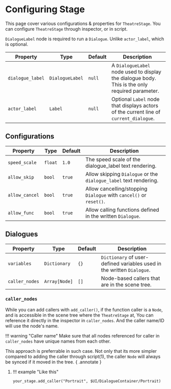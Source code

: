 # Configuring Stage

<style>
    table code {
        white-space: nowrap;
    }
</style>

This page cover various configurations & properties for `TheatreStage`. You can configure `TheatreStage` through inspector, or in script.

`DialogueLabel` node is required to run a `Dialogue`. Unlike `actor_label`, which is optional.

| Property          | Type            | Default | Description                      |
| ----------------- | --------------- | ------  | -------------------------------- |
| `dialogue_label`  | `DialogueLabel` | `null`  | A `DialogueLabel` node used to display the dialogue body. This is the only required parameter.|
| `actor_label`     | `Label`         | `null`  | Optional `Label` node that displays actors of the current line of `current_dialogue`.|

## Configurations

| Property          | Type            | Default | Description                      |
| ----------------- | --------------- | ------  | -------------------------------- |
| `speed_scale`     | `float`         | `1.0`   | The speed scale of the dialogue_label text rendering.|
| `allow_skip`      | `bool`          | `true`  | Allow skipping `Dialogue` or the `dialogue_label` text rendering.|
| `allow_cancel`    | `bool`          | `true`  | Allow cancelling/stopping `Dialogue` with `cancel()` or `reset()`.|
| `allow_func`      | `bool`          | `true`  | Allow calling functions defined in the written `Dialogue`.|

## Dialogues

| Property          | Type            | Default | Description                      |
| ----------------- | --------------- | ------  | -------------------------------- |
| `variables`       | `Dictionary`    | `{}`    | `Dictionary` of user-defined variables used in the written `Dialogue`.|
| `caller_nodes`    | `Array[Node]`   | `[]`    | Node-based callers that are in the scene tree.|

### `caller_nodes`

While you can add callers with `add_caller()`, if the function caller is a `Node`, and is accessible in the scene tree where the `TheatreStage` at, You can reference it directly in the inspector in `caller_nodes`. And the caller name/ID will use the node's name.

!!! warning "Caller name"
    Make sure that all nodes referenced for caller in `caller_nodes` have unique names from each other.

This approach is preferrable in such case. Not only that its more simpler compared to adding the caller through script(1), the caller `Node` will always be synced if it moved in the tree.
{ .annotate }

1.  !!! example "Like this"
    ```gdscript
    your_stage.add_caller("Portrait", $UI/DialogueContainer/Portrait)
    ```